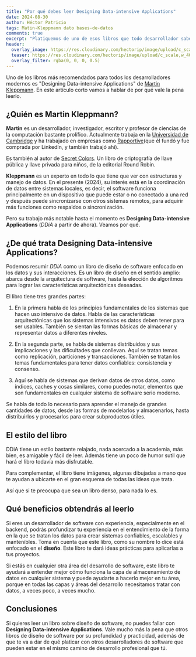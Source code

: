 ```yaml
---
title: "Por qué debes leer Designing Data-intensive Applications"
date: 2024-08-30
author: Héctor Patricio
tags: Matin-Kleppmann dato bases-de-datos
comments: true
excerpt: "Platiquemos de uno de esos libros que todo desarrollador sabe que debe leer, que puede ayudarte a entender las aplicaciones modernas."
header:
  overlay_image: https://res.cloudinary.com/hectorip/image/upload/c_scale,w_1400/v1723787325/julien-tromeur-EOSHmMbjT8g-unsplash_t1d4qt.jpg
  teaser: https://res.cloudinary.com/hectorip/image/upload/c_scale,w_400/v1723787325/julien-tromeur-EOSHmMbjT8g-unsplash_t1d4qt.jpg
  overlay_filter: rgba(0, 0, 0, 0.5)
---
```


Uno de los libros más recomendados para todos los desarrolladores modernos
es "Designing Data-intensive Applications" de [Martin Kleppmann](https://martin.kleppmann.com/).
En este artículo corto vamos a hablar de por qué vale la pena leerlo.

## ¿Quién es Martin Kleppmann?

**Martin** es un desarrollador, investigador, escritor y profesor de ciencias
de la computación bastante prolífico. Actualmente trabaja en la [Universidad
de Cambridge](https://www.cst.cam.ac.uk/) y ha trabajado en empresas como
[Rapportive](https://www.crunchbase.com/organization/rapportive)(que él fundó
y fue comprada por LinkedIn, y también trabajó ahí).

Es también al autor de [Secret Colors](https://roundrobin.pub/). Un libro de
criptografía de llave pública y llave privada para niños, de la editorial
Round Robin.

**Kleppmann** es un experto en todo lo que tiene que ver con estructuras
y manejo de datos. En el presente (2024), su interés está en la
coordinación de datos entre sistemas locales, es decir, el software
funciona principalmente en un dispositivo que puede estar o no
conectado a una red y después puede sincronizarse con otros sistemas
remotos, para adquirir más funciones como respaldos o sincronización.

Pero su trabajo más notable hasta el momento es **Designing Data-intensive
Applications** (_DDiA_ a partir de ahora). Veamos por qué.

## ¿De qué trata Designing Data-intensive Applications?

Podemos resumir _DDiA_ como un libro de diseño de software enfocado en los
datos y sus interacciones. Es un libro de diseño en el sentido amplio:
abarca desde la arquitectura de software, hasta la elección de algoritmos
para lograr las características arquitectónicas deseadas.

El libro tiene tres grandes partes:

1. En la primera habla de los principios fundamentales de los sistemas que hacen
uso intensivo de datos. Habla de las características arquitectónicas
que los sistemas intensivos es datos deben tener para ser usables. También
se sientan las formas básicas de almacenar y representar datos a diferentes
niveles.

2. En la segunda parte, se habla de sistemas distribuidos y sus implicaciones
y las dificultades que conllevan. Aquí se tratan temas como replicación,
particiones y transacciones. También se tratan los temas fundamentales para
tener datos confiables: consistencia y consenso.

3. Aquí se habla de sistemas que derivan datos de otros datos, como índices,
caches y cosas similares, como puedes notar, elementos que son fundamentales
en cualquier sistema de software serio moderno.

Se habla de todo lo necesario para aprender el manejo
de grandes cantidades de datos, desde las formas de modelarlos y almacenarlos,
hasta distribuirlos y procesarlos para crear subproductos útiles.

## El estilo del libro

DDiA tiene un estilo bastante relajado, nada acercado a la academia, más bien,
es amigable y fácil de leer. Además tiene un poco de humor sutil que hará el libro
todavía más disfrutable.

Para complementar, el libro tiene imágenes, algunas dibujadas a mano que
te ayudan a ubicarte en el gran esquema de todas las ideas que trata.

Así que si te preocupa que sea un libro denso, para nada lo es.

## Qué beneficios obtendrás al leerlo

Si eres un desarrollador de software con experiencia, especialmente en el
backend, podrás profundizar tu experiencia en el entendimiento de la forma
en la que se tratan los datos para crear sistemas confiables, escalables y
mantenibles. Toma en cuenta que este libro, como su nombre lo dice
está enfocado en el **diseño**. Este libro te dará ideas prácticas para
aplicarlas a tus proyectos.

Si estás en cualquier otra área del desarrollo de software, este libro te
ayudará a entender mejor cómo funciona la capa de almacenamiento de datos
en cualquier sistema y puede ayudarte a hacerlo mejor en tu área, porque
en todas las capas y áreas del desarrollo necesitamos tratar con datos,
a veces poco, a veces mucho.

## Conclusiones

Si quieres leer un libro sobre diseño de software, no puedes fallar con
**Designing Data-intensive Applications**. Vale mucho más la pena que otros
libros de diseño de software por su profundidad y practicidad, además de
que te va a dar de qué platicar con otros desarrolladores de software
que pueden estar en el mismo camino de desarrollo profesional que tú.
